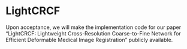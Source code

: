 # LightCRCF
Upon acceptance, we will make the implementation code for our paper “LightCRCF: Lightweight Cross-Resolution Coarse-to-Fine Network for Efficient Deformable Medical Image Registration” publicly available.
